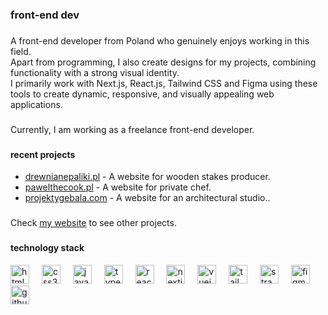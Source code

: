 <h3 align="left">front-end dev</h3>

###

<p align="left">A front-end developer from Poland who genuinely enjoys working in this field.<br>Apart from programming, I also create designs for my projects, combining functionality with a strong visual identity.<br>I primarily work with Next.js, React.js, Tailwind CSS and Figma using these tools to create dynamic, responsive, and visually appealing web applications.</p>

###

<p align="left">Currently, I am working as a freelance front-end developer.</p>

###

<h4 align="left">recent projects</h4>

<ul>
  <li>
    <a href="https://drewnianepaliki.pl">drewnianepaliki.pl</a> - A website for wooden stakes producer.
  </li>
  <li>
    <a href="https://pawelthecook.pl">pawelthecook.pl</a> - A website for private chef.
  </li>
  <li>
    <a href="https://projektygebala.com">projektygebala.com</a> - A website for an architectural studio..
  </li>
</ul>

###

<p align="left">Check <a href="https://stanislawsynal.pl">my website</a> to see other projects.</p>

###

<h4 align="left">technology stack</h4>

<div align="left">
  <img src="https://cdn.jsdelivr.net/gh/devicons/devicon/icons/html5/html5-original.svg" height="30" alt="html5 logo"  />
  <img width="12" />
  <img src="https://cdn.jsdelivr.net/gh/devicons/devicon/icons/css3/css3-original.svg" height="30" alt="css3 logo"  />
  <img width="12" />
  <img src="https://cdn.jsdelivr.net/gh/devicons/devicon/icons/javascript/javascript-original.svg" height="30" alt="javascript logo"  />
  <img width="12" />
  <img src="https://cdn.jsdelivr.net/gh/devicons/devicon/icons/typescript/typescript-original.svg" height="30" alt="typescript logo"  />
  <img width="12" />
  <img src="https://cdn.jsdelivr.net/gh/devicons/devicon/icons/react/react-original.svg" height="30" alt="react logo"  />
  <img width="12" />
  <img src="https://cdn.jsdelivr.net/gh/devicons/devicon/icons/nextjs/nextjs-original.svg" height="30" alt="nextjs logo"  />
  <img width="12" />
  <img src="https://cdn.jsdelivr.net/gh/devicons/devicon/icons/vuejs/vuejs-original.svg" height="30" alt="vuejs logo"  />
  <img width="12" />
  <img src="https://cdn.simpleicons.org/tailwindcss/06B6D4" height="30" alt="tailwindcss logo"  />
  <img width="12" />
  <img src="https://assets.super.so/e7c0f16c-8bd3-4c76-8075-4c86f986e1b2/uploads/favicon/9c68ae10-0a8a-4e3f-9084-3625b19df9cb.png" height="30" alt="strapi logo"  />
  <img width="12" />
  <img src="https://cdn.jsdelivr.net/gh/devicons/devicon/icons/figma/figma-original.svg" height="30" alt="figma logo"  />
  <img width="12" />
  <img src="https://cdn.jsdelivr.net/gh/devicons/devicon/icons/github/github-original.svg" height="30" alt="github logo"  />
</div>

###
